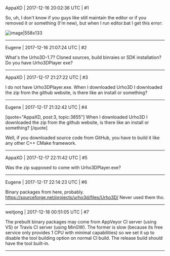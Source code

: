 AppaXD | 2017-12-16 20:02:36 UTC | #1

So, uh, I don't know if you guys like still maintain the editor or if you removed it or something (I'm new), but when I run editor.bat I get this error:

![image|558x133](upload://msrnzffgg2ZtkEor898wJDLnYcT.png)

-------------------------

Eugene | 2017-12-16 21:07:24 UTC | #2

What's the Urho3D-1.7? Cloned sources, build binraies or SDK installation?
Do you have Urho3DPlayer exe?

-------------------------

AppaXD | 2017-12-17 21:27:22 UTC | #3

I do not have Urho3DPlayer.exe. When I downloaded Urho3D I downloaded the zip from the github website, is there like an install or something?

-------------------------

Eugene | 2017-12-17 21:32:42 UTC | #4

[quote="AppaXD, post:3, topic:3855"]
When I downloaded Urho3D I downloaded the zip from the github website, is there like an install or something?
[/quote]

Well, if you downloaded source code from GitHub, you have to build it like any other C++ CMake framework.

-------------------------

AppaXD | 2017-12-17 22:11:42 UTC | #5

Was the zip supposed to come with Urho3DPlayer.exe?

-------------------------

Eugene | 2017-12-17 22:14:23 UTC | #6

Binary packages from here, probably.
https://sourceforge.net/projects/urho3d/files/Urho3D/
Never used them tho.

-------------------------

weitjong | 2017-12-18 00:51:05 UTC | #7

The prebuilt binary packages may come from AppVeyor CI server (using VS) or Travis CI server (using MinGW). The former is slow (because its free service only provides 1 CPU with minimal capabilities) so we set it up to disable the tool building option on normal CI build. The release build should have the tool built-in.

-------------------------

